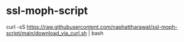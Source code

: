 # ssl-moph-script
curl -sS https://raw.githubusercontent.com/naphattharawat/ssl-moph-script/main/download_via_curl.sh | bash